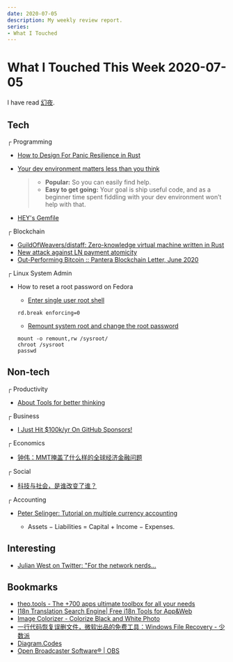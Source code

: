 ```yaml
---
date: 2020-07-05
description: My weekly review report.
series:
- What I Touched
---
```


# What I Touched This Week 2020-07-05

I have read [幻夜](https://www.goodreads.com/review/show/3418312356).

<!--more-->

## Tech

┌ Programming

* [How to Design For Panic Resilience in Rust](https://towardsdatascience.com/how-to-design-for-panic-resilience-in-rust-55d5fd2478b9)
* [Your dev environment matters less than you think](https://codewithoutrules.com/2020/06/25/dev-environment/)

    > * **Popular:** So you can easily find help.
    > * **Easy to get going:** Your goal is ship useful code, and as a beginner time spent fiddling with your dev environment won’t help with that.

* [HEY's Gemfile](https://gist.github.com/782fb925b57450da28c1e15656779556)

┌ Blockchain

* [GuildOfWeavers/distaff: Zero-knowledge virtual machine written in Rust](https://github.com/GuildOfWeavers/distaff)
* [New attack against LN payment atomicity](https://bitcoinops.org/en/newsletters/2020/04/29/#new-attack-against-ln-payment-atomicity)
* [Out-Performing Bitcoin :: Pantera Blockchain Letter, June 2020](https://medium.com/@PanteraCapital/out-performing-bitcoin-pantera-blockchain-letter-june-2020-1d0ac9ec3482)

┌ Linux System Admin

* How to reset a root password on Fedora

    * [Enter single user root shell](https://fedoramagazine.org/reset-root-password-fedora/)

    ```
    rd.break enforcing=0
    ```

    * [Remount system root and change the root password](https://linuxconfig.org/redhat-8-recover-root-password#:~:text=To%20recover%20the%20root%20password,set%20the%20new%20root%20password.)

    ```
    mount -o remount,rw /sysroot/
    chroot /sysroot
    passwd
    ```

## Non-tech

┌ Productivity

* [About Tools for better thinking](https://untools.co)

┌ Business

* [I Just Hit \$100k/yr On GitHub Sponsors! ](https://calebporzio.com/i-just-hit-dollar-100000yr-on-github-sponsors-heres-how-i-did-it)

┌ Economics

* [钟伟：MMT掩盖了什么样的全球经济金融问题](https://mp.weixin.qq.com/s/kN3-cnZ-Owx1hUZWHPJtXA)

┌ Social

* [科技与社会，是谁改变了谁？](https://mp.weixin.qq.com/s/uO-kCK7IAaBkKN4Jwmw_vA)

┌ Accounting

* [Peter Selinger: Tutorial on multiple currency accounting](https://www.mathstat.dal.ca/~selinger/accounting/tutorial.html)

    * Assets − Liabilities = Capital + Income − Expenses.

## Interesting

* [Julian West on Twitter: "For the network nerds...](https://twitter.com/julian_west/status/1277675180266061824)

## Bookmarks

* [theo.tools - The +700 apps ultimate toolbox for all your needs](https://theotools.webflow.io/)
* [I18n Translation Search Engine| Free i18n Tools for App&Web](https://i18ns.com)
* [Image Colorizer - Colorize Black and White Photo](https://imagecolorizer.com)
* [一行代码恢复误删文件，微软出品的免费工具：Windows File Recovery - 少数派](https://sspai.com/post/61160)
* [Diagram.Codes](https://www.diagram.codes)
* [Open Broadcaster Software®️ | OBS](https://obsproject.com)
